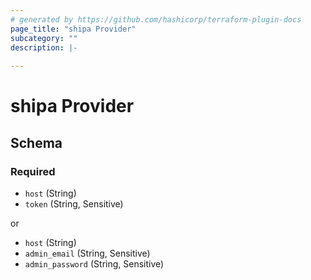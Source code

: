 ```yaml
---
# generated by https://github.com/hashicorp/terraform-plugin-docs
page_title: "shipa Provider"
subcategory: ""
description: |-
  
---
```


# shipa Provider





<!-- schema generated by tfplugindocs -->
## Schema

### Required

- `host` (String)
- `token` (String, Sensitive)

or

- `host` (String)
- `admin_email` (String, Sensitive)
- `admin_password` (String, Sensitive)

